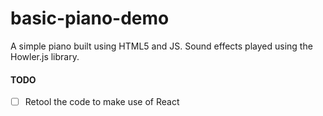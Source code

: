# basic-piano-demo
A simple piano built using HTML5 and JS. Sound effects played using the Howler.js library.
#### TODO
-[ ] Retool the code to make use of React
